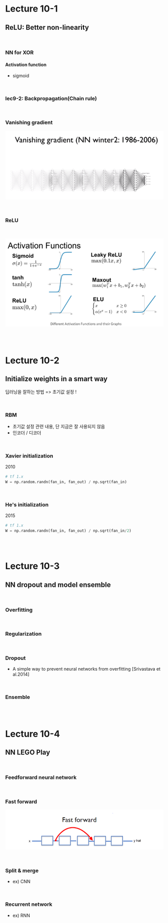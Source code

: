 # Lecture 10-1

## ReLU: Better non-linearity



<br/>

### NN for XOR

#### Activation function

- sigmoid



<br/>

 ### lec9-2: Backpropagation(Chain rule)



<br/>

### Vanishing gradient

![](./img/vanishing_gradient.png)



<br/>

### ReLU



<br/>

![](./img/activation_function.png)



<br/>

<br/>

# Lecture 10-2

## Initialize weights in a smart way

딥러닝을 잘하는 방법 => 초기값 설정 !



<br/>

### RBM

- 초기값 설정 관련 내용, 단 지금은 잘 사용되지 않음
- 인코더 / 디코더



<br/>

### Xavier initialization

2010

```python
# tf 1.x
W = np.random.randn(fan_in, fan_out) / np.sqrt(fan_in)
```



<br/>

### He's initialization

2015

```python
# tf 1.x
W = np.random.randn(fan_in, fan_out) / np.sqrt(fan_in/2)
```



<br/>

<br/>

# Lecture 10-3

## NN dropout and model ensemble



<br/>

### Overfitting



<br/>

### Regularization



<br/>

### Dropout

- A simple way to prevent neural networks from overfitting [Srivastava et al.2014]



<br/>

### Ensemble



<br/>

 <br/>

# Lecture 10-4

## NN LEGO Play



<br/>

### Feedforward neural network



<br/>

### Fast forward

![](./img/fast_forward.png)



<Br/>

### Split & merge

- ex) CNN



<br/>

### Recurrent network

- ex) RNN



<br/>

<br/>







